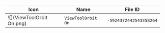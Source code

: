 | Icon | Name | File ID |
| ---  | ---  | ---     |
| ![](ViewToolOrbit On.png) | `ViewToolOrbit On` | `-5924372442543358264` |
